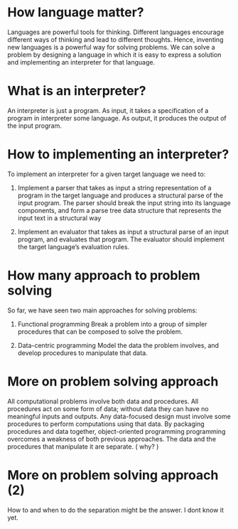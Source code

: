 # How language matter?
Languages are powerful tools for thinking.
Different languages encourage different ways of thinking and lead to different thoughts.
Hence, inventing new languages is a powerful way for solving problems.
We can solve a problem by designing a language in which it is easy to express a solution and implementing an interpreter for that language.

# What is an interpreter?
An interpreter is just a program.
As input, it takes a specification of a program in interpreter some language.
As output, it produces the output of the input program.

# How to implementing an interpreter?
To implement an interpreter for a given target language we need to:

1. Implement a parser that takes as input a string representation of a program in the target language and produces a structural parse of the input program.
The parser should break the input string into its language components, and form a parse tree data structure that represents the input text in a structural way

2. Implement an evaluator that takes as input a structural parse of an input program, and evaluates that program.
The evaluator should implement the target language’s evaluation rules.

# How many approach to problem solving
So far, we have seen two main approaches for solving problems:

1. Functional programming
Break a problem into a group of simpler procedures that can be composed to solve the problem.

2. Data-centric programming
Model the data the problem involves, and develop procedures to manipulate that data.

# More on problem solving approach
All computational problems involve both data and procedures.
All procedures act on some form of data; without data they can have no meaningful inputs and outputs.
Any data-focused design must involve some procedures to perform computations using that data.
By packaging procedures and data together, object-oriented programming programming overcomes a weakness of both previous approaches.
The data and the procedures that manipulate it are separate. ( why? )

# More on problem solving approach (2)
How to and when to do the separation might be the answer.
I dont know it yet.
